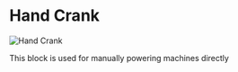 # Hand Crank

![Hand Crank](block:betterwithmods:hand_crank@0)

This block is used for manually powering machines directly